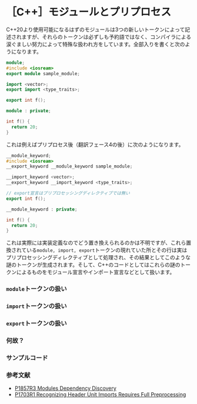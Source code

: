 # ［C++］モジュールとプリプロセス

C++20より使用可能になるはずのモジュールは3つの新しいトークンによって記述されますが、それらのトークンは必ずしも予約語ではなく、コンパイラによる涙ぐましい努力によって特殊な扱われ方をしています。全部入りを書くと次のようになります。

```cpp
module;
#include <iosream>
export module sample_module;

import <vector>;
export import <type_traits>;

export int f();

module : private;

int f() {
  return 20;
}
```

これは例えばプリプロセス後（翻訳フェース4の後）に次のようになります。

```cpp
__module_keyword;
#include <iosream>
__export_keyword __module_keyword sample_module;

__import_keyword <vector>;
__export_keyword __import_keyword <type_traits>;

// export宣言はプリプロセッシングディレクティブでは無い
export int f();

__module_keyword : private;

int f() {
  return 20;
}
```

これは実際には実装定義なのでどう置き換えられるのかは不明ですが、これら置換されている`module, import, export`トークンの現れていた所とその行は実はプリプロセッシングディレクティブとして処理され、その結果としてこのような謎のトークンが生成されます。そして、C++のコードとしてはこれらの謎のトークンによるものをモジュール宣言やインポート宣言などとして扱います。

### `module`トークンの扱い
### `import`トークンの扱い
### `export`トークンの扱い

### 何故？

### サンプルコード

### 参考文献

- [P1857R3 Modules Dependency Discovery](http://www.open-std.org/jtc1/sc22/wg21/docs/papers/2020/p1857r3.html)
- [P1703R1 Recognizing Header Unit Imports Requires Full Preprocessing](http://www.open-std.org/jtc1/sc22/wg21/docs/papers/2019/p1703r1.html)